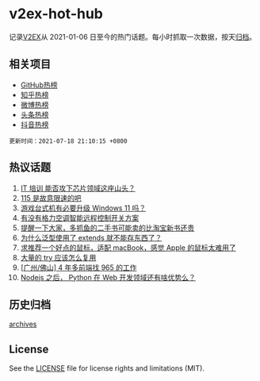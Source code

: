 # v2ex-hot-hub

 记录[V2EX](https://www.v2ex.com/)从 2021-01-06 日至今的热门话题。每小时抓取一次数据，按天[归档](archives)。
 
 ## 相关项目

- [GitHub热榜](https://github.com/lonnyzhang423/github-hot-hub)
- [知乎热榜](https://github.com/lonnyzhang423/zhihu-hot-hub)
- [微博热榜](https://github.com/lonnyzhang423/weibo-hot-hub)
- [头条热榜](https://github.com/lonnyzhang423/toutiao-hot-hub)
- [抖音热榜](https://github.com/lonnyzhang423/douyin-hot-hub)


 `更新时间：2021-07-18 21:10:15 +0800`

## 热议话题

1. [IT 培训 能否攻下芯片领域这座山头？](https://www.v2ex.com/t/790142)
1. [115 是故意限速的吧](https://www.v2ex.com/t/790160)
1. [游戏台式机有必要升级 Windows 11 吗？](https://www.v2ex.com/t/790184)
1. [有没有格力空调智能远程控制开关方案](https://www.v2ex.com/t/790154)
1. [提醒一下大家，多抓鱼的二手书可能卖的比淘宝新书还贵](https://www.v2ex.com/t/790135)
1. [为什么泛型使用了 extends 就不能存东西了？](https://www.v2ex.com/t/790199)
1. [求推荐一个好点的鼠标，适配 macBook，感觉 Apple 的鼠标太难用了](https://www.v2ex.com/t/790186)
1. [大量的 try 应该怎么复用](https://www.v2ex.com/t/790153)
1. [[广州/佛山] 4 年多前端找 965 的工作](https://www.v2ex.com/t/790175)
1. [Nodejs 之后， Python 在 Web 开发领域还有啥优势么？](https://www.v2ex.com/t/790207)

## 历史归档

[archives](archives)

## License

See the [LICENSE](LICENSE) file for license rights and limitations (MIT).
